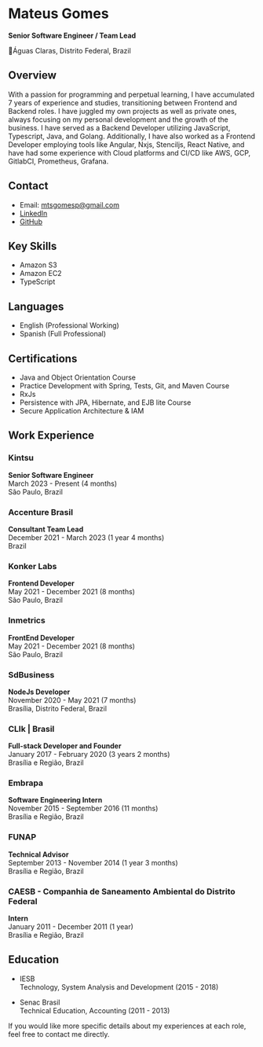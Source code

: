 # Mateus Gomes
**Senior Software Engineer / Team Lead**

📍Águas Claras, Distrito Federal, Brazil

## Overview
With a passion for programming and perpetual learning, I have accumulated 7 years of experience and studies, transitioning between Frontend and Backend roles. I have juggled my own projects as well as private ones, always focusing on my personal development and the growth of the business. I have served as a Backend Developer utilizing JavaScript, Typescript, Java, and Golang. Additionally, I have also worked as a Frontend Developer employing tools like Angular, Nxjs, Stenciljs, React Native, and have had some experience with Cloud platforms and CI/CD like AWS, GCP, GitlabCI, Prometheus, Grafana.

## Contact
- Email: [mtsgomesp@gmail.com](mailto:mtsgomesp@gmail.com)
- [LinkedIn](https://www.linkedin.com/in/mateusgms)
- [GitHub](https://github.com/mateusgms)

## Key Skills
- Amazon S3
- Amazon EC2
- TypeScript

## Languages
- English (Professional Working)
- Spanish (Full Professional)

## Certifications
- Java and Object Orientation Course
- Practice Development with Spring, Tests, Git, and Maven Course
- RxJs
- Persistence with JPA, Hibernate, and EJB lite Course
- Secure Application Architecture & IAM

## Work Experience

### Kintsu
**Senior Software Engineer**  
March 2023 - Present (4 months)  
São Paulo, Brazil  

### Accenture Brasil
**Consultant Team Lead**  
December 2021 - March 2023 (1 year 4 months)  
Brazil

### Konker Labs
**Frontend Developer**  
May 2021 - December 2021 (8 months)  
São Paulo, Brazil  

### Inmetrics
**FrontEnd Developer**  
May 2021 - December 2021 (8 months)  
São Paulo, Brazil  

### SdBusiness
**NodeJs Developer**  
November 2020 - May 2021 (7 months)  
Brasília, Distrito Federal, Brazil  

### CLIk | Brasil
**Full-stack Developer and Founder**  
January 2017 - February 2020 (3 years 2 months)  
Brasília e Região, Brazil  

### Embrapa
**Software Engineering Intern**  
November 2015 - September 2016 (11 months)  
Brasília e Região, Brazil  

### FUNAP
**Technical Advisor**  
September 2013 - November 2014 (1 year 3 months)  
Brasília e Região, Brazil  

### CAESB - Companhia de Saneamento Ambiental do Distrito Federal
**Intern**  
January 2011 - December 2011 (1 year)  
Brasília e Região, Brazil  

## Education
- IESB  
Technology, System Analysis and Development (2015 - 2018)  

- Senac Brasil  
Technical Education, Accounting (2011 - 2013)

If you would like more specific details about my experiences at each role, feel free to contact me directly.
